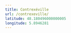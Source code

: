 ```yaml
---
title: Contrexéville
url: /contrexeville/
latitude: 48.180496000000005
longitude: 5.8946281
---
```

